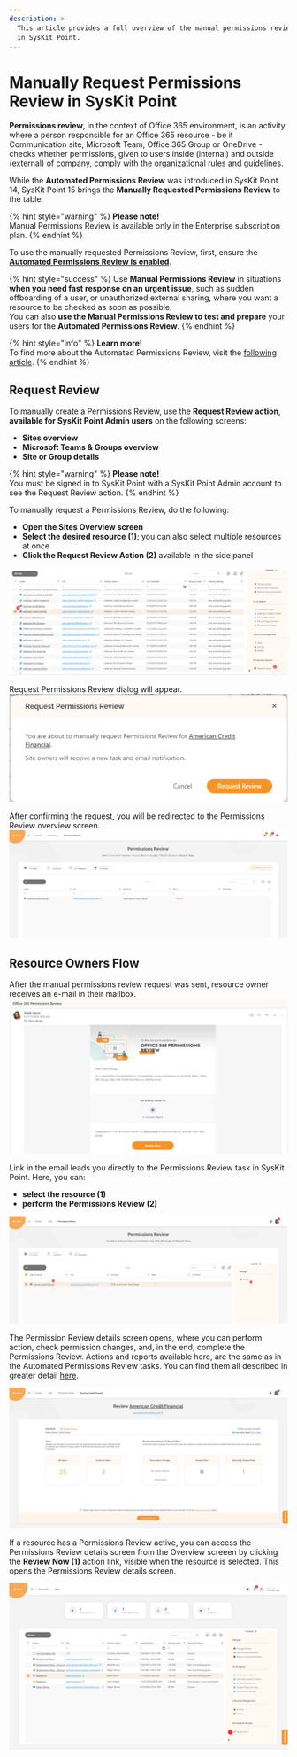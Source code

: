 ```yaml
---
description: >-
  This article provides a full overview of the manual permissions review process
  in SysKit Point.
---
```


# Manually Request Permissions Review in SysKit Point

**Permissions review**, in the context of Office 365 environment, is an activity where a person responsible for an Office 365 resource - be it Communication site, Microsoft Team, Office 365 Group or OneDrive - checks whether permissions, given to users inside \(internal\) and outside \(external\) of company, comply with the organizational rules and guidelines.

While the **Automated Permissions Review** was introduced in SysKit Point 14, SysKit Point 15 brings the **Manually Requested Permissions Review** to the table. 

{% hint style="warning" %}
**Please note!**  
Manual Permissions Review is available only in the Enterprise subscription plan.
{% endhint %}

To use the manually requested Permissions Review, first, ensure the [**Automated Permissions Review is enabled**](../installation-and-configuration/enable-permissions-review.md).

{% hint style="success" %}
Use **Manual Permissions Review** in situations **when you need fast response on an urgent issue**, such as sudden offboarding of a user, or unauthorized external sharing, where you want a resource to be checked as soon as possible.  
You can also **use the Manual Permissions Review to test and prepare** your users for the **Automated Permissions Review**.
{% endhint %}

{% hint style="info" %}
**Learn more!**   
To find more about the Automated Permissions Review, visit the [following article](permissions-review.md).
{% endhint %}

## Request Review

To manually create a Permissions Review, use the **Request Review action**, **available for SysKit Point Admin users** on the following screens:

* **Sites overview**
* **Microsoft Teams & Groups overview**
* **Site or Group details**

{% hint style="warning" %}
**Please note!**  
You must be signed in to SysKit Point with a SysKit Point Admin account to see the Request Review action.
{% endhint %}

To manually request a Permissions Review, do the following:

* **Open the Sites Overview screen**
* **Select the desired resource \(1\)**; you can also select multiple resources at once
* **Click the Request Review Action \(2\)** available in the side panel

![Request Review action](../.gitbook/assets/manually-request-permissions-review_2.png)

Request Permissions Review dialog will appear. ![Request Permissions Review dialog](../.gitbook/assets/manually-request-permissions-review_3.png)

After confirming the request, you will be redirected to the Permissions Review overview screen. ![Permissions Review overview screen](../.gitbook/assets/manually-request-permissions-review_4.png)

## Resource Owners Flow

After the manual permissions review request was sent, resource owner receives an e-mail in their mailbox. ![Permissions Review email](../.gitbook/assets/manually-request-permissions-review_5.png)

Link in the email leads you directly to the Permissions Review task in SysKit Point. Here, you can:

* **select the resource \(1\)**
* **perform the Permissions Review \(2\)**

![Permissions Review task screen](../.gitbook/assets/manually-request-permissions-review_6.png)

The Permission Review details screen opens, where you can perform action, check permission changes, and, in the end, complete the Permissions Review. Actions and reports available here, are the same as in the Automated Permissions Review tasks. You can find them all described in greater detail [here](permissions-review.md#permissions-review-task-details).

![Permissions Review task screen](../.gitbook/assets/manually-request-permissions-review_7.png)

If a resource has a Permissions Review active, you can access the Permissions Review details screen from the Overview screeen by clicking the **Review Now \(1\)** action link, visible when the resource is selected. This opens the Permissions Review details screen.

![Permissions Review task screen](../.gitbook/assets/manually-request-permissions-review_10.png)

